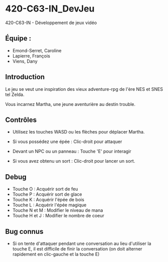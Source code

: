 # 420-C63-IN_DevJeu
420-C63-IN - Développement de jeux vidéo

## Équipe : 
- Emond-Serret, Caroline
- Lapierre, François
- Viens, Dany

## Introduction

Le jeu se veut une inspiration des vieux adventure-rpg de l'ère NES et SNES tel Zelda.

Vous incarnez Martha, une jeune aventurière au destin trouble. 


## Contrôles

- Utilisez les touches WASD ou les flèches pour déplacer Martha. 

- Si vous possédez une épée : Clic-droit pour attaquer

- Devant un NPC ou un panneau : Touche 'E' pour interagir

- Si vous avez obtenu un sort : 
Clic-droit pour lancer un sort.


## Debug

- Touche O : Acquérir sort de feu
- Touche P : Acquérir sort de glace
- Touche K : Acquérir l'épée de bois
- Touche L : Acquérir l'épée magique
- Touche N et M : Modifier le niveau de mana
- Touche H et J : Modifier le nombre de coeur

## Bug connus

- Si on tente d'attaquer pendant une conversation au lieu d'utiliser la touche E, il est difficile de finir la conversation (on doit alterner rapidement en clic-gauche et la touche E)
